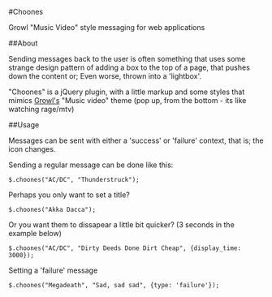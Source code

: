 #Choones

Growl "Music Video" style messaging for web applications

##About


Sending messages back to the user is often something that uses some strange
design pattern of adding a box to the top of a page, that pushes down the content or;
  Even worse, thrown into a 'lightbox'.

"Choones" is a jQuery plugin, with a little markup and some styles that mimics [Growl's](http://growl.info/)
"Music video" theme (pop up, from the bottom - its like watching rage/mtv)

##Usage

Messages can be sent with either a 'success' or 'failure' context, that is; the icon changes.

Sending a regular message can be done like this:

    $.choones("AC/DC", "Thunderstruck");
  
Perhaps you only want to set a title?

    $.choones("Akka Dacca");
    
Or you want them to dissapear a little bit quicker? (3 seconds in the example below)

    $.choones("AC/DC", "Dirty Deeds Done Dirt Cheap", {display_time: 3000});

Setting a 'failure' message

    $.choones("Megadeath", "Sad, sad sad", {type: 'failure'});
    